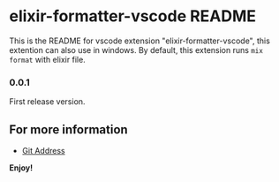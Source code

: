 # elixir-formatter-vscode README

This is the README for vscode extension "elixir-formatter-vscode", this extention can also use in windows. By default, this extension runs `mix format` with elixir file. 

### 0.0.1

First release version.

## For more information

* [Git Address](https://github.com/longkui-clown/elixir_formatter_vscode)

**Enjoy!**
